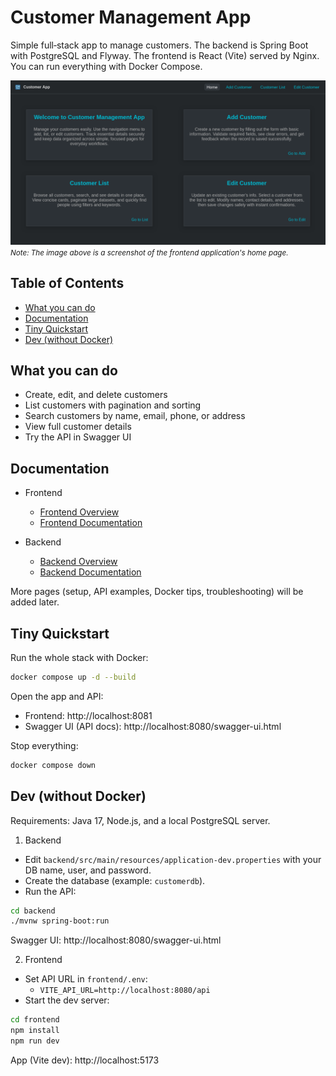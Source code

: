 # Customer Management App

Simple full‑stack app to manage customers. The backend is Spring Boot with PostgreSQL and Flyway. The frontend is React (Vite) served by Nginx. You can run everything with Docker Compose.

![Home page](docs/images/home_page.png)
<small><em>Note: The image above is a screenshot of the frontend application's home page.</em></small>

## Table of Contents

- [What you can do](#what-you-can-do)
- [Documentation](#documentation)
- [Tiny Quickstart](#tiny-quickstart)
- [Dev (without Docker)](#dev-without-docker)

## What you can do

- Create, edit, and delete customers
- List customers with pagination and sorting
- Search customers by name, email, phone, or address
- View full customer details
- Try the API in Swagger UI

## Documentation

 - Frontend
   - [Frontend Overview](frontend/README.md)
   - [Frontend Documentation](frontend/docs/)

- Backend
  - [Backend Overview](backend/README.md)
  - [Backend Documentation](backend/docs/)

More pages (setup, API examples, Docker tips, troubleshooting) will be added later.

## Tiny Quickstart

Run the whole stack with Docker:

```bash
docker compose up -d --build
```

Open the app and API:
- Frontend: http://localhost:8081
- Swagger UI (API docs): http://localhost:8080/swagger-ui.html

Stop everything:

```bash
docker compose down
```

## Dev (without Docker)

Requirements: Java 17, Node.js, and a local PostgreSQL server.

1) Backend
- Edit `backend/src/main/resources/application-dev.properties` with your DB name, user, and password.
- Create the database (example: `customerdb`).
- Run the API:

```bash
cd backend
./mvnw spring-boot:run
```

Swagger UI: http://localhost:8080/swagger-ui.html

2) Frontend
- Set API URL in `frontend/.env`:
  - `VITE_API_URL=http://localhost:8080/api`
- Start the dev server:

```bash
cd frontend
npm install
npm run dev
```

App (Vite dev): http://localhost:5173
